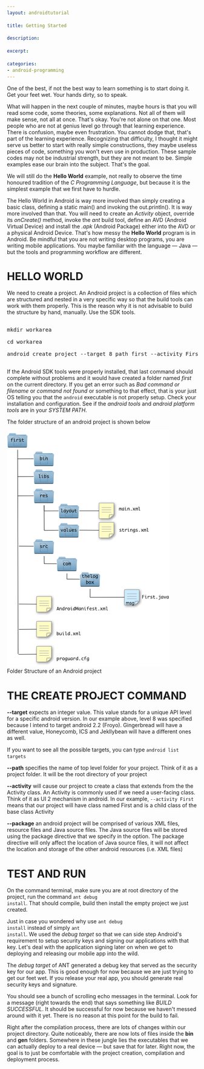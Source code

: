 ```yaml
---
layout: androidtutorial

title: Getting Started

description: 

excerpt: 

categories:
- android-programming
---
```


One of the best, if not the best way to learn something is to start doing it. Get your feet wet. Your hands dirty, so to speak.

What will happen in the next couple of minutes, maybe hours is  that you will read some code, some theories, some explanations. Not all of them will make sense, not all at once. That's okay. You're not alone on that one. Most people who are not at genius level go through that learning experience. There is confusion, maybe even frustration. You cannot dodge that, that's part of the learning experience. Recognizing that difficulty, I thought it might serve us better to start with really simple constructions, they maybe useless pieces of code, something you won't even use in production. These sample codes may not be industrial strength, but they are not meant to be. Simple examples ease our brain into the subject. That's the goal.

We will still do the **Hello World** example, not really to observe the time honoured tradition of the *C Programming Language*, but because it is the simplest example that we first have to hurdle.

The Hello World in Android is way more involved than simply creating a basic class, defining a static main() and invoking the out.println(). It is way more involved than that. You will need to create an *Activity* object, override its *onCreate()* method, invoke the *ant* build tool, define an AVD (Android Virtual Device) and install the *.apk* (Android Package) either into the AVD or a physical Android Device. That's how messy the **Hello World** program is in Android. Be mindful that you are not writing desktop programs, you are writing mobile applications. You maybe familiar with the language &mdash; Java &mdash; but the tools and programming workflow are different.

# HELLO WORLD

We need to create a project. An Android project is a collection of files which are structured and nested in a very specific way so that the build tools can work with them properly. This is the reason why it is not advisable to build the structure by hand, manually. Use the SDK tools.

<pre class="codeblock">

mkdir workarea

cd workarea

android create project --target 8 path first --activity First --package com.thelogbox 

</pre>

If the Android SDK tools were properly installed, that last command should complete without problems and it would have created a folder named *first* on the current directory. If you get an error such as *Bad command or filename* or *command not found* or something to that effect, that is your just OS telling you that the <code class="codeblock">android</code> executable is not properly setup. Check your installation and configuration. See if the *android tools* and *android platform tools* are in your *SYSTEM PATH*.

The folder structure of an android project is shown below

<img class="default" src="/img/android-project-structure.png">
<div id='lst'>Folder Structure of an Android project</div>

# THE CREATE PROJECT COMMAND

**--target** expects an integer value. This value stands for a unique API level for a specific android version. In our example above, level 8 was specified because I intend to target android 2.2 (Froyo). Gingerbread will have a different value, Honeycomb, ICS and Jekllybean will have a different ones as well. 

<aside>
If you want to see all the possible targets, you can type <code class="codeblock">android list targets</code>
</aside>

**--path** specifies the name of top level folder for your project. Think of it as a project folder. It will be the root directory of your project

**--activity** will cause our project to create a class that extends from the the Activity class. An Activity is commonly used if we need a user-facing class. Think of it as UI 2 mechanism in android. In our example, <code class="codeblock">--activity First</code> means that our project will have class named First and is a child class of the base class Activity

**--package** an android project will be comprised of various XML files, resource files and Java source files. The Java source files will be stored using the package directive that we specify in the option. The package directive will only affect the location of Java source files, it will not affect the location and storage of the other android resources (i.e. XML files)

# TEST AND RUN

On the command terminal, make sure you are at root directory of the project, run the command <code class="codeblock">ant debug install</code>. That should compile, build then install the empty project we just created.

Just in case you wondered why use <code class="codeblock">ant debug install</code> instead of simply <code class="codeblock">ant install</code>. We used the *debug target* so that we can side step Android's requirement to setup security keys and signing our applications with that key. Let's deal with the application signing later on when we get to deploying and releasing our mobile app into the wild.

The *debug target* of ANT generated a debug key that served as the security key for our app. This is good enough for now because we are just trying to get our feet wet. If you release your real app, you should generate real security keys and signature.

You should see a bunch of scrolling echo messages in the terminal. Look for a message (right towards the end) that says something like *BUILD SUCCESSFUL*. It should be successful for now because we haven't messed around with it yet. There is no reason at this point for the build to fail. 

Right after the compilation process, there are lots of changes within our project directory. Quite noticeably, there are now lots of files inside the **bin** and **gen** folders. Somewhere in these jungle lies the executables that we can actually deploy to a real device &mdash; but save that for later. Right now, the goal is to just be comfortable with the project creation, compilation and deployment process. 







